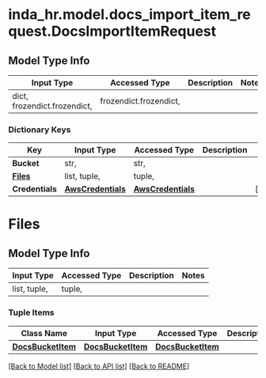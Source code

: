 # inda_hr.model.docs_import_item_request.DocsImportItemRequest

## Model Type Info
Input Type | Accessed Type | Description | Notes
------------ | ------------- | ------------- | -------------
dict, frozendict.frozendict,  | frozendict.frozendict,  |  | 

### Dictionary Keys
Key | Input Type | Accessed Type | Description | Notes
------------ | ------------- | ------------- | ------------- | -------------
**Bucket** | str,  | str,  |  | 
**[Files](#Files)** | list, tuple,  | tuple,  |  | 
**Credentials** | [**AwsCredentials**](AwsCredentials.md) | [**AwsCredentials**](AwsCredentials.md) |  | [optional] 

# Files

## Model Type Info
Input Type | Accessed Type | Description | Notes
------------ | ------------- | ------------- | -------------
list, tuple,  | tuple,  |  | 

### Tuple Items
Class Name | Input Type | Accessed Type | Description | Notes
------------- | ------------- | ------------- | ------------- | -------------
[**DocsBucketItem**](DocsBucketItem.md) | [**DocsBucketItem**](DocsBucketItem.md) | [**DocsBucketItem**](DocsBucketItem.md) |  | 

[[Back to Model list]](../../README.md#documentation-for-models) [[Back to API list]](../../README.md#documentation-for-api-endpoints) [[Back to README]](../../README.md)


